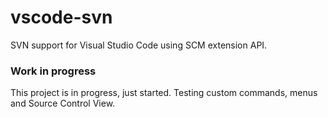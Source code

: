 # vscode-svn

SVN support for Visual Studio Code using SCM extension API.

### Work in progress
This project is in progress, just started. Testing custom commands, menus and
Source Control View.
